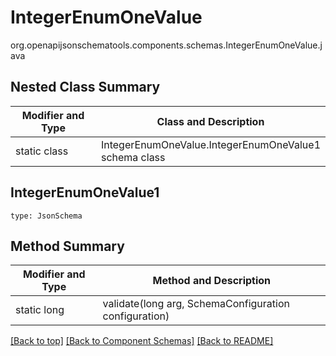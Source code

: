 # IntegerEnumOneValue
org.openapijsonschematools.components.schemas.IntegerEnumOneValue.java

## Nested Class Summary
| Modifier and Type | Class and Description |
| ----------------- | ---------------------- |
| static class | IntegerEnumOneValue.IntegerEnumOneValue1<br> schema class |

## IntegerEnumOneValue1
```
type: JsonSchema
```

## Method Summary
| Modifier and Type | Method and Description |
| ----------------- | ---------------------- |
| static long | validate(long arg, SchemaConfiguration configuration) |

[[Back to top]](#top) [[Back to Component Schemas]](../../../README.md#Component-Schemas) [[Back to README]](../../../README.md)
